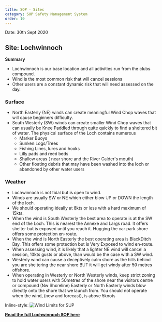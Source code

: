 ```yaml
---
title: SOP - Sites
category: SUP Safety Management System
order: 10
---
```

Date: 30th Sept 2020

## Site: Lochwinnoch
**Summary**
- Lochwinnoch is our base location and all activities run from the clubs compound.
- Wind is the most common risk that will cancel sessions
- Other users are a constant dynamic risk that will need assessed on the day.

### Surface
- North Easterly (NE) winds can create meaningful Wind Chop waves that will cause beginners difficulty.
- South Westerly (SW) winds can create smaller Wind Chop waves that can usually be Knee Paddled through quite quickly to find a sheltered bit of water.
The physical surface of the Loch contains numerous
   - Marker Buoys
   - Sunken Logs/Trees
   - Fishing Lines, lures and hooks
   - Lilly pads and reed beds
   - Shallow areas ( near shore and the River Calder's mouth)
   - Other floating debris that may have been washed into the loch or abandoned by other water users

### Weather
- Lochwinnoch is not tidal but is open to wind.
- Winds are usually SW or NE which either blow UP or DOWN the length of the loch.
- We should operating ideally at 8kts or less with a hard maximum of 15kts.
- When the wind is South Westerly the best area to operate is at the SW end of the Loch. This is nearest the Annexe and Largs road. It offers shelter but is exposed until you reach it. Hugging the car park shore offers some protection en-route.
- When the wind is North Easterly the best operating area is BlackDitch Bay. This offers some protection but is Very Exposed to wind en-route.  
- When assessing wind, it is likely that a lighter NE wind will cancel a session, 10kts gusts or above, than would be the case with a SW wind.
- Westerly wind can cause a deceptively calm shore as the hills behind you are sheltering the near shore BUT it will get windy after 50 metres offshore.
- When operating in Westerly or North Westerly winds, keep strict zoning to hold water users with 50metres of the shore near the visitors centre or compound (Nw Shoreline)
Easterly or North Easterly winds blow directly onto the shore that we launch from. You should not operate when the wind, (now and forecast), is above 5knots

Inline-style:
![Wind Limits for SUP](wind.png "Wind Limits for SUP")



**[Read the full Lochwinnoch SOP here](/clyde/files/SOP.pdf)**
